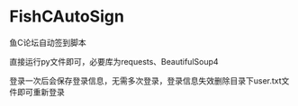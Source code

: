 # FishCAutoSign
鱼C论坛自动签到脚本

直接运行py文件即可，必要库为requests、BeautifulSoup4

登录一次后会保存登录信息，无需多次登录，登录信息失效删除目录下user.txt文件即可重新登录
